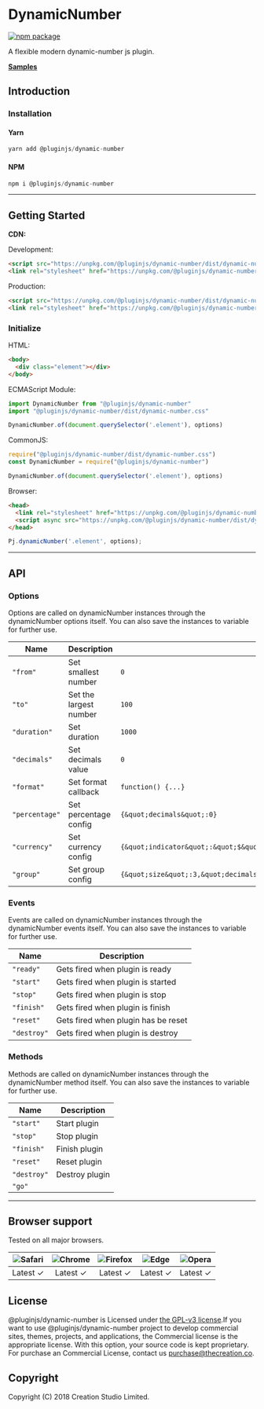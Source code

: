 # DynamicNumber

[![npm package](https://img.shields.io/npm/v/@pluginjs/dynamic-number.svg)](https://www.npmjs.com/package/@pluginjs/dynamic-number)

A flexible modern dynamic-number js plugin.

**[Samples](https://codesandbox.io/s/github/pluginjs/plugin.js/tree/master/modules/dynamicNumber/samples)**

## Introduction

### Installation

#### Yarn

```javascript
yarn add @pluginjs/dynamic-number
```

#### NPM

```javascript
npm i @pluginjs/dynamic-number
```

---

## Getting Started

**CDN:**

Development:

```html
<script src="https://unpkg.com/@pluginjs/dynamic-number/dist/dynamic-number.js"></script>
<link rel="stylesheet" href="https://unpkg.com/@pluginjs/dynamic-number/dist/dynamic-number.css">
```

Production:

```html
<script src="https://unpkg.com/@pluginjs/dynamic-number/dist/dynamic-number.min.js"></script>
<link rel="stylesheet" href="https://unpkg.com/@pluginjs/dynamic-number/dist/dynamic-number.min.css">
```

### Initialize

HTML:

```html
<body>
  <div class="element"></div>
</body>
```

ECMAScript Module:

```javascript
import DynamicNumber from "@pluginjs/dynamic-number"
import "@pluginjs/dynamic-number/dist/dynamic-number.css"

DynamicNumber.of(document.querySelector('.element'), options)
```

CommonJS:

```javascript
require("@pluginjs/dynamic-number/dist/dynamic-number.css")
const DynamicNumber = require("@pluginjs/dynamic-number")

DynamicNumber.of(document.querySelector('.element'), options)
```

Browser:

```html
<head>
  <link rel="stylesheet" href="https://unpkg.com/@pluginjs/dynamic-number/dist/dynamic-number.css">
  <script async src="https://unpkg.com/@pluginjs/dynamic-number/dist/dynamic-number.js"></script>
</head>
```

```javascript
Pj.dynamicNumber('.element', options);
```

---

## API

### Options

Options are called on dynamicNumber instances through the dynamicNumber options itself.
You can also save the instances to variable for further use.

Name | Description | Default
-----|--------------|-----
`"from"` | Set smallest number | `0`
`"to"` | Set the largest number | `100`
`"duration"` | Set duration | `1000`
`"decimals"` | Set decimals value | `0`
`"format"` | Set format callback | `function() {...}`
`"percentage"` | Set percentage config | `{&quot;decimals&quot;:0}`
`"currency"` | Set currency config | `{&quot;indicator&quot;:&quot;$&quot;,&quot;size&quot;:3,&quot;decimals&quot;:&quot;2&quot;,&quot;separator&quot;:&quot;,&quot;,&quot;decimalsPoint&quot;:&quot;.&quot;}`
`"group"` | Set group config | `{&quot;size&quot;:3,&quot;decimals&quot;:&quot;2&quot;,&quot;separator&quot;:&quot;,&quot;,&quot;decimalsPoint&quot;:&quot;.&quot;}`

### Events

Events are called on dynamicNumber instances through the dynamicNumber events itself.
You can also save the instances to variable for further use.

Name | Description
-----|-----
`"ready"` | Gets fired when plugin is ready
`"start"` | Gets fired when plugin is started
`"stop"` | Gets fired when plugin is stop
`"finish"` | Gets fired when plugin is finish
`"reset"` | Gets fired when plugin has be reset
`"destroy"` | Gets fired when plugin is destroy

### Methods

Methods are called on dynamicNumber instances through the dynamicNumber method itself.
You can also save the instances to variable for further use.

Name | Description
-----|-----
`"start"` | Start plugin
`"stop"` | Stop plugin
`"finish"` | Finish plugin
`"reset"` | Reset plugin
`"destroy"` | Destroy plugin
`"go"` | 
---

## Browser support

Tested on all major browsers.

| <img src="https://raw.githubusercontent.com/alrra/browser-logos/master/src/safari/safari_32x32.png" alt="Safari"> | <img src="https://raw.githubusercontent.com/alrra/browser-logos/master/src/chrome/chrome_32x32.png" alt="Chrome"> | <img src="https://raw.githubusercontent.com/alrra/browser-logos/master/src/firefox/firefox_32x32.png" alt="Firefox"> | <img src="https://raw.githubusercontent.com/alrra/browser-logos/master/src/edge/edge_32x32.png" alt="Edge"> | <img src="https://raw.githubusercontent.com/alrra/browser-logos/master/src/opera/opera_32x32.png" alt="Opera"> |
|:--:|:--:|:--:|:--:|:--:|
| Latest ✓ | Latest ✓ | Latest ✓ | Latest ✓ | Latest ✓ |

## License

@pluginjs/dynamic-number is Licensed under [the GPL-v3 license](LICENSE).If you want to use @pluginjs/dynamic-number project to develop commercial sites, themes, projects, and applications, the Commercial license is the appropriate license. With this option, your source code is kept proprietary. For purchase an Commercial License, contact us purchase@thecreation.co.

## Copyright

Copyright (C) 2018 Creation Studio Limited.